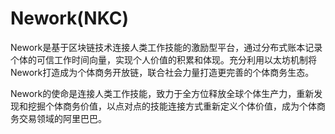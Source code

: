 # Nework(NKC)

Nework是基于区块链技术连接人类工作技能的激励型平台，通过分布式账本记录个体的可信工作时间向量，实现个人价值的积累和体现。充分利用以太坊机制将Nework打造成为个体商务开放链，联合社会力量打造更完善的个体商务生态。

Nework的使命是连接人类工作技能，致力于全方位释放全球个体生产力，重新发现和挖掘个体商务价值，以点对点的技能连接方式重新定义个体价值，成为个体商务交易领域的阿里巴巴。
